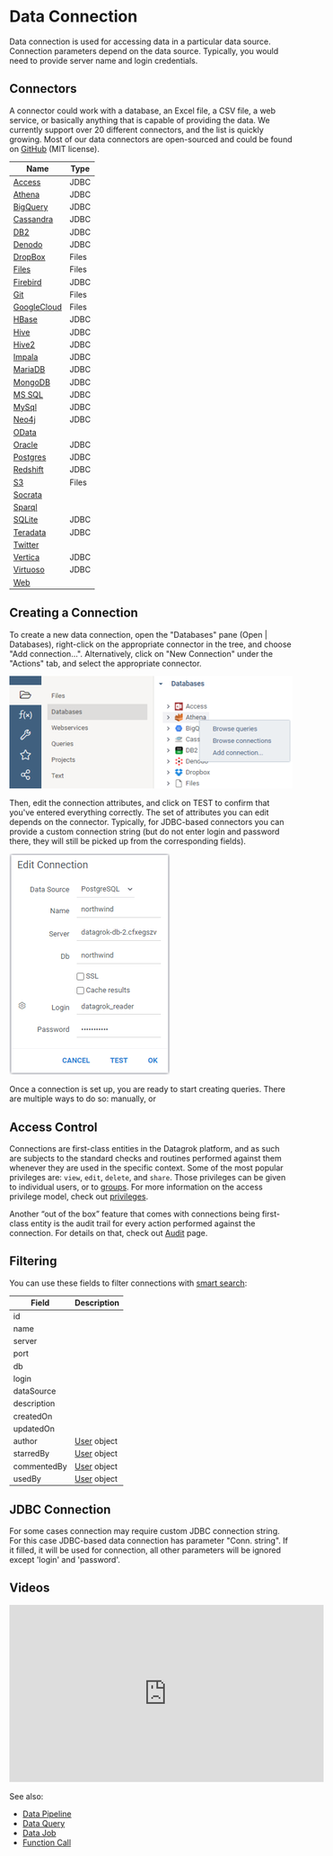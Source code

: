 <!-- TITLE: Data Connection -->
<!-- SUBTITLE: -->

# Data Connection

Data connection is used for accessing data in a particular data source. 
Connection parameters depend on the data source. Typically, you would need to provide 
server name and login credentials.

## Connectors

A connector could work with a database, an Excel file, a CSV file, a web service, or basically 
anything that is capable of providing the data. We currently support over 20 different 
connectors, and the list is quickly growing. Most of our data connectors are open-sourced and could be found on 
[GitHub](https://github.com/datagrok-ai/public/tree/master/connectors) (MIT license).

| Name                                     | Type  |
|------------------------------------------|-------|
| [Access](connectors/access.md)           | JDBC  |
| [Athena](connectors/athena.md)           | JDBC  |
| [BigQuery](connectors/bigquery.md)       | JDBC  |
| [Cassandra](connectors/cassandra.md)     | JDBC  |
| [DB2](connectors/db2.md)                 | JDBC  |
| [Denodo](connectors/denodo.md)           | JDBC  |
| [DropBox](connectors/dropbox.md)         | Files |
| [Files](connectors/files.md)             | Files |
| [Firebird](connectors/firebird.md)       | JDBC  |
| [Git](connectors/git.md)                 | Files |
| [GoogleCloud](connectors/googlecloud.md) | Files |
| [HBase](connectors/hbase.md)             | JDBC  |
| [Hive](connectors/hive.md)               | JDBC  |
| [Hive2](connectors/hive2.md)             | JDBC  |
| [Impala](connectors/impala.md)           | JDBC  |
| [MariaDB](connectors/mariadb.md)         | JDBC  |
| [MongoDB](connectors/mssql.md)           | JDBC  |
| [MS SQL](connectors/mongodb.md)          | JDBC  |
| [MySql](connectors/mysql.md)             | JDBC  |
| [Neo4j](connectors/neo4j.md)             | JDBC  |
| [OData](connectors/odata.md)             |       |
| [Oracle](connectors/oracle.md)           | JDBC  |
| [Postgres](connectors/postgres.md)       | JDBC  |
| [Redshift](connectors/postgres.md)       | JDBC  |
| [S3](connectors/s3.md)                   | Files |
| [Socrata](connectors/socrata.md)         |       |
| [Sparql](connectors/sparql.md)           |       |
| [SQLite](connectors/sqlite.md)           | JDBC  |
| [Teradata](connectors/teradata.md)       | JDBC  |
| [Twitter](connectors/twitter.md)         |       |
| [Vertica](connectors/vertica.md)         | JDBC  |
| [Virtuoso](connectors/virtuoso.md)       | JDBC  |
| [Web](connectors/web.md)                 |       |


## Creating a Connection

To create a new data connection, open the "Databases" pane (Open | Databases), right-click on the appropriate 
connector in the tree, and choose "Add connection...". Alternatively, click on "New Connection" under the
"Actions" tab, and select the appropriate connector.

![](data-connection-tree.png)

Then, edit the connection attributes, and click on TEST to confirm that you've entered everything
correctly. The set of attributes you can edit depends on the connector. Typically, for JDBC-based connectors
you can provide a custom connection string (but do not enter login and password there, they will still
be picked up from the corresponding fields).   

![](data-connection-create.png)
        
Once a connection is set up, you are ready to start creating queries. There are multiple ways to 
do so: manually, or         
        
## Access Control

Connections are first-class entities in the Datagrok platform, and as such are subjects to the standard 
checks and routines performed against them whenever they are used in the specific context. Some of the 
most popular privileges are: `view`, `edit`, `delete`, and `share`. 
Those privileges can be given to individual users, or to [groups](../govern/group.md).
For more information on the access privilege model, check out [privileges](../govern/security.md#privileges).

Another “out of the box” feature that comes with connections being first-class entity is the audit trail for 
every action performed against the connection. For details on that, check out [Audit](../govern/audit.md) page.

## Filtering

You can use these fields to filter connections with [smart search](../overview/smart-search.md):

| Field       | Description                                 |
|-------------|---------------------------------------------|
| id          |                                             |
| name        |                                             |
| server      |                                             |
| port        |                                             |
| db          |                                             |
| login       |                                             |
| dataSource  |                                             |
| description |                                             |
| createdOn   |                                             |
| updatedOn   |                                             |
| author      | [User](../govern/user.md) object            |
| starredBy   | [User](../govern/user.md) object            |
| commentedBy | [User](../govern/user.md) object            |
| usedBy      | [User](../govern/user.md) object            |

## JDBC Connection

For some cases connection may require custom JDBC connection string. For this case JDBC-based data connection has 
parameter "Conn. string". If it filled, it will be used for connection, all other parameters will be ignored except 
'login' and 'password'. 

## Videos

<iframe width="560" height="315" src="https://www.youtube.com/watch?v=dKrCk38A1m8&t=1048s" frameborder="0" allow="accelerometer; autoplay; encrypted-media; gyroscope; picture-in-picture" allowfullscreen></iframe>

See also:

  * [Data Pipeline](data-pipeline.md)
  * [Data Query](data-query.md)
  * [Data Job](data-job.md)
  * [Function Call](../overview/functions/function-call.md)
